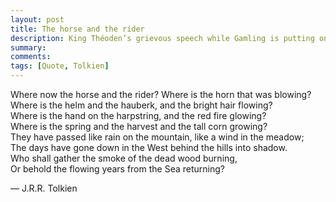 ```yaml
---
layout: post
title: The horse and the rider
description: King Théoden’s grievous speech while Gamling is putting on his armour, before the battle of Helm’s Deep begins.
summary: 
comments: 
tags: [Quote, Tolkien]
---
```


Where now the horse and the rider? Where is the horn that was blowing?  
Where is the helm and the hauberk, and the bright hair flowing?  
Where is the hand on the harpstring, and the red fire glowing?  
Where is the spring and the harvest and the tall corn growing?  
They have passed like rain on the mountain, like a wind in the meadow;  
The days have gone down in the West behind the hills into shadow.  
Who shall gather the smoke of the dead wood burning,  
Or behold the flowing years from the Sea returning?  

— J.R.R. Tolkien